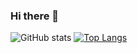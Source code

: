 ### Hi there 👋
![GitHub stats](https://github-readme-stats.vercel.app/api?username=viktartolstsik&count_private=true)
[![Top Langs](https://github-readme-stats.vercel.app/api/top-langs/?username=viktartolstsik)](https://github.com/viktartolstsik/github-readme-stats)

<!--
**ViktarTolstsik/viktartolstsik** is a ✨ _special_ ✨ repository because its `README.md` (this file) appears on your GitHub profile.

Here are some ideas to get you started:

- 🔭 I’m currently working on ...
- 🌱 I’m currently learning ...
- 👯 I’m looking to collaborate on ...
- 🤔 I’m looking for help with ...
- 💬 Ask me about ...
- 📫 How to reach me: ...
- 😄 Pronouns: ...
- ⚡ Fun fact: ...
-->

